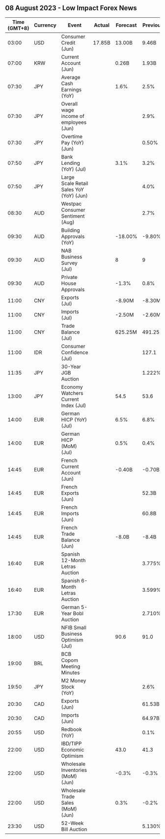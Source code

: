 ## 08 August 2023 - Low Impact Forex News

| Time (GMT+8) | Currency | Event | Actual | Forecast | Previous |
|------|----------|-------|--------|----------|----------|
| 03:00 | USD | Consumer Credit (Jun) | 17.85B | 13.00B | 9.46B |
| 07:00 | KRW | Current Account (Jun) |  | 0.26B | 1.93B |
| 07:30 | JPY | Average Cash Earnings (YoY) |  | 1.6% | 2.5% |
| 07:30 | JPY | Overall wage income of employees (Jun) |  |  | 2.9% |
| 07:30 | JPY | Overtime Pay (YoY) (Jun) |  |  | 0.50% |
| 07:50 | JPY | Bank Lending (YoY) (Jul) |  | 3.1% | 3.2% |
| 07:50 | JPY | Large Scale Retail Sales YoY (YoY) (Jun) |  |  | 4.0% |
| 08:30 | AUD | Westpac Consumer Sentiment (Aug) |  |  | 2.7% |
| 09:30 | AUD | Building Approvals (YoY) |  | -18.00% | -9.80% |
| 09:30 | AUD | NAB Business Survey (Jul) |  | 8 | 9 |
| 09:30 | AUD | Private House Approvals |  | -1.3% | 0.8% |
| 11:00 | CNY | Exports (Jul) |  | -8.90M | -8.30M |
| 11:00 | CNY | Imports (Jul) |  | -2.50M | -2.60M |
| 11:00 | CNY | Trade Balance (Jul) |  | 625.25M | 491.25M |
| 11:00 | IDR | Consumer Confidence (Jul) |  |  | 127.1 |
| 11:35 | JPY | 30-Year JGB Auction |  |  | 1.222% |
| 13:00 | JPY | Economy Watchers Current Index (Jul) |  | 54.5 | 53.6 |
| 14:00 | EUR | German HICP (YoY) (Jul) |  | 6.5% | 6.8% |
| 14:00 | EUR | German HICP (MoM) (Jul) |  | 0.5% | 0.4% |
| 14:45 | EUR | French Current Account (Jun) |  | -0.40B | -0.70B |
| 14:45 | EUR | French Exports (Jun) |  |  | 52.3B |
| 14:45 | EUR | French Imports (Jun) |  |  | 60.8B |
| 14:45 | EUR | French Trade Balance (Jun) |  | -8.0B | -8.4B |
| 16:40 | EUR | Spanish 12-Month Letras Auction |  |  | 3.775% |
| 16:40 | EUR | Spanish 6-Month Letras Auction |  |  | 3.599% |
| 17:30 | EUR | German 5-Year Bobl Auction |  |  | 2.710% |
| 18:00 | USD | NFIB Small Business Optimism (Jul) |  | 90.6 | 91.0 |
| 19:00 | BRL | BCB Copom Meeting Minutes |  |  |  |
| 19:50 | JPY | M2 Money Stock (YoY) |  |  | 2.6% |
| 20:30 | CAD | Exports (Jun) |  |  | 61.53B |
| 20:30 | CAD | Imports (Jun) |  |  | 64.97B |
| 20:55 | USD | Redbook (YoY) |  |  | 0.1% |
| 22:00 | USD | IBD/TIPP Economic Optimism |  | 43.0 | 41.3 |
| 22:00 | USD | Wholesale Inventories (MoM) (Jun) |  | -0.3% | -0.3% |
| 22:00 | USD | Wholesale Trade Sales (MoM) (Jun) |  | 0.3% | -0.2% |
| 23:30 | USD | 52-Week Bill Auction |  |  | 5.130% |

